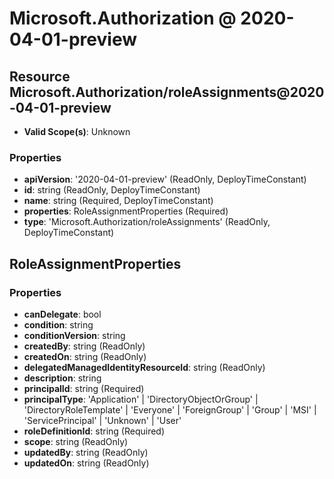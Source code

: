 # Microsoft.Authorization @ 2020-04-01-preview

## Resource Microsoft.Authorization/roleAssignments@2020-04-01-preview
* **Valid Scope(s)**: Unknown
### Properties
* **apiVersion**: '2020-04-01-preview' (ReadOnly, DeployTimeConstant)
* **id**: string (ReadOnly, DeployTimeConstant)
* **name**: string (Required, DeployTimeConstant)
* **properties**: RoleAssignmentProperties (Required)
* **type**: 'Microsoft.Authorization/roleAssignments' (ReadOnly, DeployTimeConstant)

## RoleAssignmentProperties
### Properties
* **canDelegate**: bool
* **condition**: string
* **conditionVersion**: string
* **createdBy**: string (ReadOnly)
* **createdOn**: string (ReadOnly)
* **delegatedManagedIdentityResourceId**: string (ReadOnly)
* **description**: string
* **principalId**: string (Required)
* **principalType**: 'Application' | 'DirectoryObjectOrGroup' | 'DirectoryRoleTemplate' | 'Everyone' | 'ForeignGroup' | 'Group' | 'MSI' | 'ServicePrincipal' | 'Unknown' | 'User'
* **roleDefinitionId**: string (Required)
* **scope**: string (ReadOnly)
* **updatedBy**: string (ReadOnly)
* **updatedOn**: string (ReadOnly)

